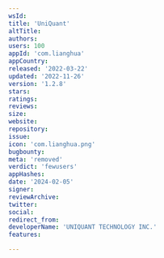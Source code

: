 ```yaml
---
wsId: 
title: 'UniQuant'
altTitle: 
authors: 
users: 100
appId: 'com.lianghua'
appCountry: 
released: '2022-03-22'
updated: '2022-11-26'
version: '1.2.8'
stars: 
ratings: 
reviews: 
size: 
website: 
repository: 
issue: 
icon: 'com.lianghua.png'
bugbounty: 
meta: 'removed'
verdict: 'fewusers'
appHashes: 
date: '2024-02-05'
signer: 
reviewArchive: 
twitter: 
social: 
redirect_from: 
developerName: 'UNIQUANT TECHNOLOGY INC.'
features: 

---
```


